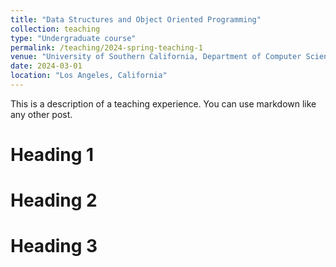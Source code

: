 ```yaml
---
title: "Data Structures and Object Oriented Programming"
collection: teaching
type: "Undergraduate course"
permalink: /teaching/2024-spring-teaching-1
venue: "University of Southern California, Department of Computer Science"
date: 2024-03-01
location: "Los Angeles, California"
---
```


This is a description of a teaching experience. You can use markdown like any other post.

Heading 1
======

Heading 2
======

Heading 3
======